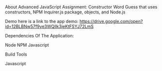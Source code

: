 
About
Advanced JavaScript Assignment: Constructor Word Guess that uses constructors, NPM Inquirer.js package, objects, and Node.js

Demo
here is a link to the app demo: https://drive.google.com/open?id=12BLBNw57f9ye3WQIlk3jeKtFSYJ72LmS


Dependencies Of The Application:

Node
NPM
Javascript

Build Tools

Javascript
